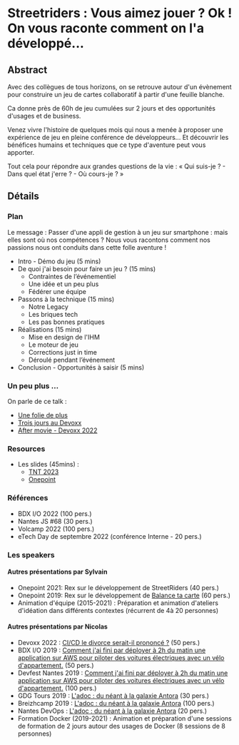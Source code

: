 # Streetriders : Vous aimez jouer ? Ok ! On vous raconte comment on l'a développé...

## Abstract

Avec des collègues de tous horizons, on se retrouve autour d'un évènement pour construire un jeu de cartes collaboratif à partir d'une feuille blanche.

Ca donne près de 60h de jeu cumulées sur 2 jours et des opportunités  d'usages et de business.


Venez vivre l'histoire de quelques mois qui nous a menée à proposer une expérience de jeu en pleine conférence de développeurs...
Et découvrir les bénéfices humains et techniques que ce type d'aventure peut vous apporter.

Tout cela pour répondre aux grandes questions de la vie :  « Qui suis-je ? - Dans quel état j'erre ? - Où cours-je ? »

## Détails

### Plan

Le message : Passer d'une appli de gestion à un jeu sur smartphone : mais elles sont où nos compétences ?  Nous vous racontons comment nos passions nous ont conduits dans cette folle aventure !

* Intro - Démo du jeu (5 mins)
* De quoi j'ai besoin pour faire un jeu ?  (15 mins)
    * Contraintes de l’événementiel
    * Une idée et un peu plus
    * Fédérer une équipe
* Passons à la technique  (15 mins)
    * Notre Legacy
    * Les briques tech
    * Les pas bonnes pratiques
* Réalisations (15 mins)
    * Mise en design de l'IHM
    * Le moteur de jeu
    * Corrections just in time
    * Déroulé pendant l’événement
* Conclusion - Opportunités à saisir  (5 mins)


### Un peu plus ...

On parle de ce talk :

* [Une folie de plus](https://www.linkedin.com/pulse/street-riders-le-jeu-sylvain-bestion/)
* [Trois  jours au Devoxx](https://www.linkedin.com/posts/sylvain-bestion-1515137_onepoint-devoxx-defvest-activity-6926655312267501568-nEpD/?utm_source=linkedin_share&utm_medium=member_desktop_web)
* [After movie - Devoxx 2022](https://www.youtube.com/watch?v=d4iEWBvg0HM&t=18s)

### Resources

* Les slides (45mins) :
    * [TNT 2023](./medium/index-tnt.html#/)
    * [Onepoint]( ./medium/index.html#/)

### Références

* BDX I/O 2022 (100 pers.)
* Nantes JS #68 (30 pers.)
* Volcamp 2022  (100 pers.)
* eTech Day de septembre 2022 (conférence Interne  - 20 pers.)


### Les speakers

#### Autres présentations par Sylvain

* Onepoint 2021: Rex sur le développement de StreetRiders (40 pers.)
* Onepoint 2019: Rex sur le développement de  [Balance ta carte](https://www.linkedin.com/pulse/street-riders-le-jeu-sylvain-bestion/) (60 pers.)
* Animation d'équipe (2015-2021) : Préparation et animation d'ateliers d'idéation dans différents contextes (récurrent de 4à 20 personnes)

#### Autres présentations par Nicolas

* Devoxx 2022  : [CI/CD le divorce serait-il prononcé ?](https://www.youtube.com/watch?v=rZKAPyKdbXM&lc=Ugy0f99DEQhUllGYrkZ4AaABAg&ab_channel=DevoxxFR) (50 pers.)
* BDX I/O 2019  : [Comment j'ai fini par déployer à 2h du matin une application sur AWS pour piloter des voitures électriques avec un vélo d'appartement.](https://www.bdx.io/#/schedule) (50 pers.)
* Devfest Nantes 2019  : [Comment j'ai fini par déployer à 2h du matin une application sur AWS pour piloter des voitures électriques avec un vélo d'appartement.](https://devfest.gdgnantes.com/sessions/comment_j_ai_fini_par_deployer_a_2h_du_matin_une_application_sur_aws_pour_piloter_des_voitures_electriques_avec_un_velo_d_appartement_/) (100 pers.)
* GDG Tours 2019  : [L'adoc : du néant à la galaxie Antora](https://www.meetup.com/fr-FR/GDG-Tours/events/259980415/) (30 pers.)
* Breizhcamp 2019 : [L'adoc : du néant à la galaxie Antora](https://www.youtube.com/watch?v=67QMncs1wvw) (100 pers.)
* Nantes DevOps : [L'adoc : du néant à la galaxie Antora](https://www.meetup.com/fr-FR/Nantes-DevOps/events/259469585/) (20 pers.)
* Formation Docker (2019-2021) : Animation et préparation d'une sessions de formation de 2 jours autour des usages de Docker (8 sessions de 8 personnes)

